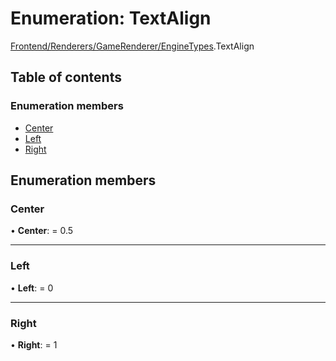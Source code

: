 # Enumeration: TextAlign

[Frontend/Renderers/GameRenderer/EngineTypes](../modules/frontend_renderers_gamerenderer_enginetypes.md).TextAlign

## Table of contents

### Enumeration members

- [Center](frontend_renderers_gamerenderer_enginetypes.textalign.md#center)
- [Left](frontend_renderers_gamerenderer_enginetypes.textalign.md#left)
- [Right](frontend_renderers_gamerenderer_enginetypes.textalign.md#right)

## Enumeration members

### Center

• **Center**: = 0.5

---

### Left

• **Left**: = 0

---

### Right

• **Right**: = 1
